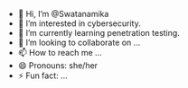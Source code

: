 - 👋 Hi, I’m @Swatanamika
- 👀 I’m interested in cybersecurity.
- 🌱 I’m currently learning penetration testing.
- 💞️ I’m looking to collaborate on ...
- 📫 How to reach me ...
- 😄 Pronouns: she/her
- ⚡ Fun fact: ...

<!---
Swatanamika/Swatanamika is a ✨ special ✨ repository because its `README.md` (this file) appears on your GitHub profile.
You can click the Preview link to take a look at your changes.
--->
